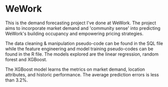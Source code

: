 # WeWork
This is the demand forecasting project I've done at WeWork. The project aims to incorporate market demand and 'community sense' into predicting WeWork's building occupancy and empowering pricing strategies. 

The data cleaning & manipulation pseudo-code can be found in the SQL file while the feature engineering and model training pseudo-codes can be found in the R file. The models explored are the linear regression, random forest and XGBoost.

The XGBoost model learns the metrics on market demand, location attributes, and historic performance. The average prediction errors is less than 3.2%.

